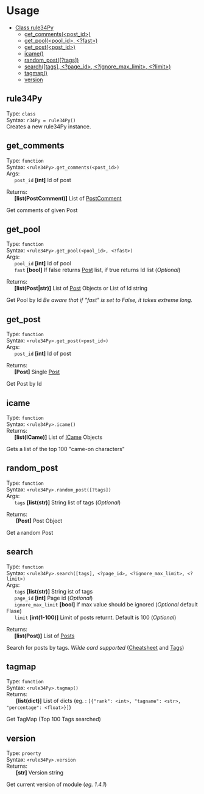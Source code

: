 # Usage
- [Class rule34Py](#rule34py)
    - [get_comments(\<post_id>)](#get_post)
    - [get_pool(\<pool_id>, \<?fast>)](#get_pool)
    - [get_post(\<post_id>)](#get_post)
    - [icame()](#icame)
    - [random_post([?tags])](#random_post)
    - [search([tags], \<?page_id>, \<?ignore_max_limit>, \<?limit>)](#search)
    - [tagmap()](#tagmap)
    - [version](#version)

## rule34Py
Type: `class`\
Syntax: `r34Py = rule34Py()`\
Creates a new rule34Py instance.

## get_comments
Type: `function`\
Syntax: `<rule34Py>.get_comments(<post_id>)`\
Args:\
&ensp;&ensp;&ensp;`post_id` __[int]__ Id of post

Returns:\
&ensp;&ensp;&ensp;__[list(PostComment)]__ List of [PostComment](https://github.com/b3yc0d3/rule34Py/blob/master/DOC/post_comment.md)

Get comments of given Post

## get_pool
Type: `function`\
Syntax: `<rule34Py>.get_pool(<pool_id>, <?fast>)`\
Args:\
&ensp;&ensp;&ensp;`pool_id` __[int]__ Id of pool\
&ensp;&ensp;&ensp;`fast` __[bool]__ If false returns [Post](https://github.com/b3yc0d3/rule34Py/blob/master/DOC/post.md) list, if true returns Id list (*Optional*)

Returns:\
&ensp;&ensp;&ensp;__[list(Post|str)]__ List of [Post](https://github.com/b3yc0d3/rule34Py/blob/master/DOC/post.md) Objects or List of Id string

Get Pool by Id
*Be aware that if "fast" is set to False, it takes extreme long.*

## get_post
Type: `function`\
Syntax: `<rule34Py>.get_post(<post_id>)`\
Args:\
&ensp;&ensp;&ensp;`post_id` __[int]__ Id of post

Returns:\
&ensp;&ensp;&ensp;__[Post]__ Single [Post](https://github.com/b3yc0d3/rule34Py/blob/master/DOC/post.md)

Get Post by Id

## icame
Type: `function`\
Syntax: `<rule34Py>.icame()`\
Returns:\
&ensp;&ensp;&ensp;__[list(ICame)]__ List of [ICame](https://github.com/b3yc0d3/rule34Py/blob/master/DOC/icame.md) Objects

Gets a list of the top 100 "came-on characters"

## random_post
Type: `function`\
Syntax: `<rule34Py>.random_post([?tags])`\
Args:\
&ensp;&ensp;&ensp;`tags` __[list(str)]__ String list of tags (*Optional*)

Returns:\
&ensp;&ensp;&ensp; __[Post]__ Post Object

Get a random Post

## search
Type: `function`\
Syntax: `<rule34Py>.search([tags], <?page_id>, <?ignore_max_limit>, <?limit>)`\
Args:\
&ensp;&ensp;&ensp;`tags` __[list(str)]__ String ist of tags\
&ensp;&ensp;&ensp;`page_id` __[int]__ Page id (*Optional*)\
&ensp;&ensp;&ensp;`ignore_max_limit` __[bool]__ If max value should be ignored (*Optional* default Flase)\
&ensp;&ensp;&ensp;`limit` __[int(1-100)]__ Limit of posts returnt. Default is 100 (*Optional*)

Returns:\
&ensp;&ensp;&ensp;__[list(Post)]__ List of [Posts](https://github.com/b3yc0d3/rule34Py/blob/master/DOC/post.md)

Search for posts by tags. _Wilde card supported_ ([Cheatsheet](https://rule34.xxx/index.php?page=help&topic=cheatsheet) and [Tags](https://rule34.xxx/index.php?page=tags&s=list))

## tagmap
Type: `function`\
Syntax: `<rule34Py>.tagmap()`\
Returns:\
&ensp;&ensp;&ensp; __[list(dict)]__ List of dicts (eg. : `[{"rank": <int>, "tagname": <str>, "percentage": <float>}]`)

Get TagMap (Top 100 Tags searched)

## version
Type: `proerty`\
Syntax: `<rule34Py>.version`\
Returns:\
&ensp;&ensp;&ensp; __[str]__ Version string

Get current version of module (*eg. 1.4.1*)
